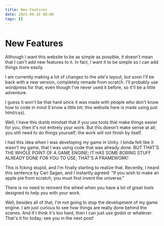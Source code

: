 ```yaml
---
title: New Features
date: 2023-09-16 00:00
tags: []
---
```


# New Features
Although I want this website to be as simple as possible, it doesn't mean that I can't add new features to it. In fact, I want it to be simple so I can add things more easily.

I am currently making a lot of changes to the site's layout, but soon I'll be back with a new version, completely remade from scratch. I'll probably use wordpress for that, even though I've never used it before, so it'll be a little adventure.

I guess it won't be that hard since it was made with people who don't know how to code in mind (I know a little bit; this website here is made using just html/css).

Well, I have this dumb mindset that if you use tools that make things easier for you, then it's not entirely your work. But this doesn't make sense at all; you still need to do things yourself; the work will not finish by itself.

I had this idea when I was developing my game in Unity. I kinda felt like it wasn't my game, that I was using code that was already done. BUT THAT'S THE WHOLE POINT OF A GAME ENGINE; IT HAS SOME BORING STUFF ALREADY DONE FOR YOU TO USE; THAT'S A FRAMEWORK!

This is fcking stupid, and I'm finally starting to realize that. Recently, I heard this sentence by Carl Sagan, and I instantly agreed: "If you wish to make an apple pie from scratch, you must first invent the universe."

There is no need to reinvent the wheel when you have a lot of great tools designed to help you with your work.

Well, besides all of that, I'm not going to stop the development of my game engine. I am just curious to see how things are really done behind the scenes. And if I think it's too hard, then I can just use godot or whatever. That's it for today; see you in the next post!